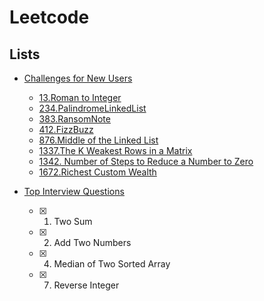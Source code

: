 # Leetcode

## Lists

- [Challenges for New Users](https://leetcode.com/problem-list/challenges-for-new-users/)

  - [13.Roman to Integer](https://leetcode.com/problems/roman-to-integer)
  - [234.PalindromeLinkedList](https://leetcode.com/problems/palindrome-linked-list)
  - [383.RansomNote](https://leetcode.com/problems/ransom-note)
  - [412.FizzBuzz](https://leetcode.com/problems/fizz-buzz/)
  - [876.Middle of the Linked List](https://leetcode.com/problems/middle-of-the-linked-list)
  - [1337.The K Weakest Rows in a Matrix](https://leetcode.com/problems/the-k-weakest-rows-in-a-matrix)
  - [1342. Number of Steps to Reduce a Number to Zero](https://leetcode.com/problems/number-of-steps-to-reduce-a-number-to-zero/)
  - [1672.Richest Custom Wealth](https://leetcode.com/problems/richest-customer-wealth/)


- [Top Interview Questions](https://leetcode.com/problem-list/top-interview-questions/)
  - [x] 1. Two Sum
  - [x] 2. Add Two Numbers
  - [x] 4. Median of Two Sorted Array
  - [x] 7. Reverse Integer
